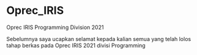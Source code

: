 # Oprec_IRIS
Oprec IRIS Programming Division 2021

Sebelumnya saya ucapkan selamat kepada kalian semua yang telah lolos tahap berkas pada Oprec IRIS 2021 divisi Programming
